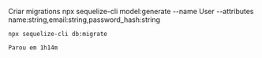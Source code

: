 Criar migrations
    npx sequelize-cli model:generate --name User --attributes name:string,email:string,password_hash:string

    npx sequelize-cli db:migrate

    Parou em 1h14m
    
